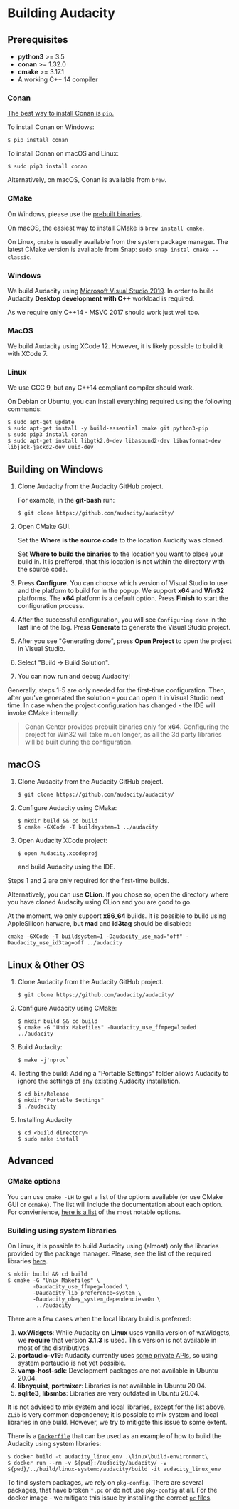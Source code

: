 # Building Audacity

## Prerequisites

* **python3** >= 3.5
* **conan** >= 1.32.0
* **cmake** >= 3.17.1
* A working C++ 14 compiler

### Conan

[The best way to install Conan is `pip`.](https://docs.conan.io/en/latest/installation.html)

To install Conan on Windows:

```
$ pip install conan
```

To install Conan on macOS and Linux:

```
$ sudo pip3 install conan
```

Alternatively, on macOS, Conan is available from `brew`.

### CMake

On Windows, please use the [prebuilt binaries](https://cmake.org/download/).

On macOS, the easiest way to install CMake is `brew install cmake`.

On Linux, `cmake` is usually available from the system package manager. The latest CMake version is available from Snap: `sudo snap instal cmake --classic`.

### Windows

We build Audacity using [Microsoft Visual Studio 2019](https://visualstudio.microsoft.com/vs/community/). In order to build Audacity **Desktop development with C++** workload is required.

As we require only C++14 - MSVC 2017 should work just well too.

### MacOS

We build Audacity using XCode 12. However, it is likely possible to build it with XCode 7.

### Linux

We use GCC 9, but any C++14 compliant compiler should work.

On Debian or Ubuntu, you can install everything required using the following commands:

```
$ sudo apt-get update
$ sudo apt-get install -y build-essential cmake git python3-pip
$ sudo pip3 install conan
$ sudo apt-get install libgtk2.0-dev libasound2-dev libavformat-dev libjack-jackd2-dev uuid-dev
```

## Building on Windows

1. Clone Audacity from the Audacity GitHub project. 
  
   For example, in the **git-bash** run:

    ```
    $ git clone https://github.com/audacity/audacity/
    ```

2. Open CMake GUI. 
   
   Set the **Where is the source code** to the location Audicity was cloned. 
   
   Set **Where to build the binaries** to the location you want to place your build in. It is preffered, that this location is not within the directory with the source code.

3. Press **Configure**. You can choose which version of Visual Studio to use and the platform to build for in the popup. We support **x64** and **Win32** platforms. The **x64** platform is a default option. Press **Finish** to start the configuration process.

4. After the successful configuration, you will see `Configuring done` in the last line of the log. Press **Generate** to generate the Visual Studio project. 

5. After you see "Generating done", press **Open Project** to open the project in Visual Studio.
   
6. Select "Build -> Build Solution".
   
7. You can now run and debug Audacity!
      
Generally, steps 1-5 are only needed for the first-time configuration. Then, after you've generated the solution - you can open it in Visual Studio next time. In case when the project configuration has changed - the IDE will invoke CMake internally. 

> Conan Center provides prebuilt binaries only for **x64**. Configuring the project for Win32 will take much longer, as all the 3d party libraries will be built during the configuration.

## macOS

1. Clone Audacity from the Audacity GitHub project. 
  
    ```
    $ git clone https://github.com/audacity/audacity/
    ```

2. Configure Audacity using CMake:
   ```
   $ mkdir build && cd build
   $ cmake -GXCode -T buildsystem=1 ../audacity
   ```

3. Open Audacity XCode project:
   ```
   $ open Audacity.xcodeproj
   ```
   and build Audacity using the IDE. 

Steps 1 and 2 are only required for the first-time builds. 

Alternatively, you can use **CLion**. If you chose so, open the directory where you have cloned Audacity using CLion and you are good to go.

At the moment, we only support **x86_64** builds. It is possible to build using AppleSilicon harware, but **mad** and **id3tag** should be disabled:

```
cmake -GXCode -T buildsystem=1 -Daudacity_use_mad="off" -Daudacity_use_id3tag=off ../audacity
```

## Linux & Other OS

1. Clone Audacity from the Audacity GitHub project. 
  
    ```
    $ git clone https://github.com/audacity/audacity/
    ```

2. Configure Audacity using CMake:
   ```
   $ mkdir build && cd build
   $ cmake -G "Unix Makefiles" -Daudacity_use_ffmpeg=loaded ../audacity
   ```

3. Build Audacity:
   ```
   $ make -j'nproc`
   ```

4. Testing the build:
   Adding a "Portable Settings" folder allows Audacity to ignore the settings of any existing Audacity installation.
   ```
   $ cd bin/Release
   $ mkdir "Portable Settings"
   $ ./audacity
   ```

5. Installing Audacity
   ```
   $ cd <build directory>
   $ sudo make install
   ```

## Advanced

### CMake options

You can use `cmake -LH` to get a list of the options available (or use CMake GUI or `ccmake`). The list will include the documentation about each option. For convienience, [here is a list](CMAKE_OPTIONS.md) of the most notable options.

### Building using system libraries

On Linux, it is possible to build Audacity using (almost) only the libraries provided by the package manager. Please, see the list of the required libraries [here](linux/required_libraries.md).

```
$ mkdir build && cd build
$ cmake -G "Unix Makefiles" \
        -Daudacity_use_ffmpeg=loaded \
        -Daudacity_lib_preference=system \
        -Daudacity_obey_system_dependencies=On \
         ../audacity
```

There are a few cases when the local library build is preferred:

1. **wxWidgets**: While Audacity on **Linux** uses vanilla version of wxWidgets, we **require** that version **3.1.3** is used. This version is not available in most of the distributives.
2. **portaudio-v19**: Audacity currently uses [some private APIs](https://github.com/audacity/audacity/issues/871), so using system portaudio is not yet possible.
3. **vamp-host-sdk**: Development packages are not available in Ubuntu 20.04.
4. **libnyquist**, **portmixer**: Libraries is not available in Ubuntu 20.04.
5. **sqlite3**, **libsmbs**: Libraries are very outdated in Ubuntu 20.04.

It is not advised to mix system and local libraries, except for the list above. `ZLib` is very common dependency; it is possible to mix system and local libraries in one build. However, we try to mitigate this issue to some extent.

There is a [`Dockerfile`](linux/build-environment/Dockerfile) that can be used as an example of how to build the Audacity using system libraries: 

```
$ docker build -t audacity_linux_env .\linux\build-environment\
$ docker run --rm -v ${pwd}:/audacity/audacity/ -v ${pwd}/../build/linux-system:/audacity/build -it audacity_linux_env
```

To find system packages, we rely on `pkg-config`. There are several packages, that have broken `*.pc` or do not use `pkg-config` at all. For the docker image - we mitigate this issue by installing the correct [`pc` files](linux/build-environment/pkgconfig/).
